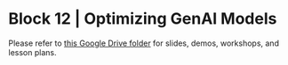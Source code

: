 # Block 12 | Optimizing GenAI Models

Please refer to [this Google Drive folder](https://drive.google.com/drive/folders/1bfYdfrPgAx-pcpHInrmFfWrI78N3SPsM) for slides, demos, workshops, and lesson plans.
